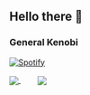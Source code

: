 ## Hello there 👋

### General Kenobi

[![Spotify](https://novatorem-4hanl994v-asger-weirsoee.vercel.app/api/spotify)](https://open.spotify.com/user/y2tehpk5vr84wccgtc41eheys)


<a style="margin-right: 30px;" href="https://github.com/anuraghazra/github-readme-stats">
  <img align="center" src="https://github-readme-stats.vercel.app/api?username=asger-weirsoee&show_icons=true&theme=radical" />
</a>
<a href="https://github.com/anuraghazra/github-readme-stats">
  <img align="center" src="https://github-readme-stats.vercel.app/api/top-langs/?username=asger-weirsoee&layout=compact&theme=radical" />
</a>

